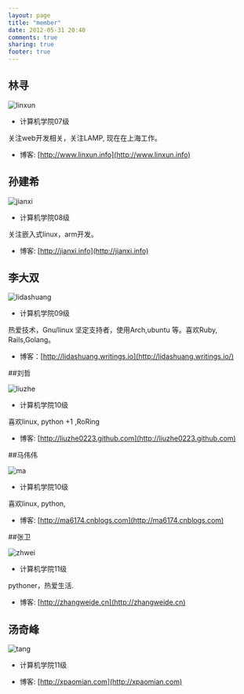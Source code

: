 ```yaml
---
layout: page
title: "member"
date: 2012-05-31 20:40
comments: true
sharing: true
footer: true
---
```


## 林寻

![linxun](http://pic.yupoo.com/lidashuang/C0rN1fbE/ySXk3.jpg)

* 计算机学院07级

 关注web开发相关，关注LAMP, 现在在上海工作。

* 博客: [http://www.linxun.info](http://www.linxun.info)

## 孙建希

![jianxi](http://pic.yupoo.com/ycsunjane/BUEXkBsM/medium.jpg)

* 计算机学院08级

关注嵌入式linux，arm开发。

* 博客: [http://jianxi.info](http://jianxi.info)


## 李大双

![lidashuang](http://ww3.sinaimg.cn/bmiddle/7121be43jw1e5uc1ffmduj21kw0w0jti.jpg)

* 计算机学院09级

热爱技术，Gnu/linux 坚定支持者，使用Arch,ubuntu 等。喜欢Ruby, Rails,Golang。

* 博客：[http://lidashuang.writings.io](http://lidashuang.writings.io/)


##刘哲

![liuzhe](http://ww3.sinaimg.cn/bmiddle/7121be43jw1e57soe2ztvj21kw0w044p.jpg)

* 计算机学院10级

喜欢linux, python +1 ,RoRing

* 博客: [http://liuzhe0223.github.com](http://liuzhe0223.github.com)

##马伟伟

![ma](http://ww3.sinaimg.cn/bmiddle/7121be43jw1e57si85200j21kw0w0ahc.jpg)

* 计算机学院10级

喜欢linux, python,

* 博客: [http://ma6174.cnblogs.com](http://ma6174.cnblogs.com)


##张卫

![zhwei](http://ww3.sinaimg.cn/bmiddle/7121be43jw1e57sorc06wj21kw0w0n43.jpg)

* 计算机学院11级

pythoner，热爱生活.

* 博客: [http://zhangweide.cn](http://zhangweide.cn)

## 汤奇峰

![tang](http://ww2.sinaimg.cn/bmiddle/7121be43jw1e7dyk51v4tj21kw16o12o.jpg)

* 计算机学院11级


* 博客: [http://xpaomian.com](http://xpaomian.com)
